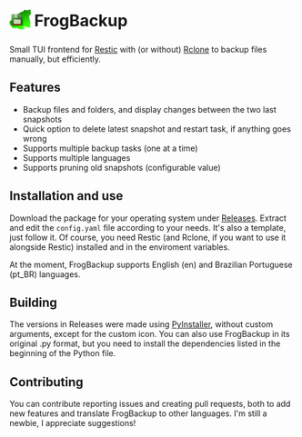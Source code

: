 <h1>
<sub>
<img src="images/icon.png" height="38" width="38">
</sub>
FrogBackup
</h1>

Small TUI frontend for [Restic](https://github.com/restic/restic) with (or without) [Rclone](https://github.com/rclone/rclone) to backup files manually, but efficiently.

## Features
- Backup files and folders, and display changes between the two last snapshots
- Quick option to delete latest snapshot and restart task, if anything goes wrong
- Supports multiple backup tasks (one at a time)
- Supports multiple languages
- Supports pruning old snapshots (configurable value)

## Installation and use
Download the package for your operating system under [Releases](https://github.com/riomccloud/frogbackup/releases/latest). Extract and edit the `config.yaml` file according to your needs. It's also a template, just follow it. Of course, you need Restic (and Rclone, if you want to use it alongside Restic) installed and in the enviroment variables.

At the moment, FrogBackup supports English (en) and Brazilian Portuguese (pt_BR) languages.

## Building
The versions in Releases were made using [PyInstaller](https://pyinstaller.org), without custom arguments, except for the custom icon. You can also use FrogBackup in its original .py format, but you need to install the dependencies listed in the beginning of the Python file.

## Contributing
You can contribute reporting issues and creating pull requests, both to add new features and translate FrogBackup to other languages. I'm still a newbie, I appreciate suggestions!
